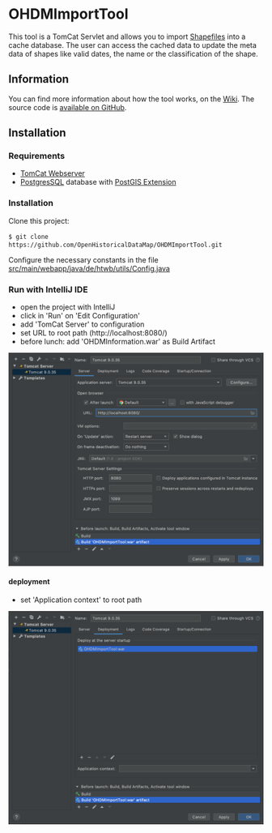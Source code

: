# OHDMImportTool

This tool is a TomCat Servlet and allows you to import [Shapefiles](https://wiki.openstreetmap.org/wiki/Shapefiles) into a cache database. The user can access the cached data to update the meta data of shapes like valid dates, the name or the classification of the shape.

## Information

You can find more information about how the tool works, on the [Wiki](https://github.com/OpenHistoricalDataMap/OHDMImportTool/wiki). The source code is [available on GitHub](https://github.com/OpenHistoricalDataMap/OHDMImportTool).

## Installation

### Requirements

- [TomCat Webserver](https://cwiki.apache.org/confluence/display/TOMCAT/HowTo)
- [PostgresSQL](https://www.postgresql.org/download/) database with [PostGIS Extension](http://postgis.net/install/)
 
### Installation

Clone this project:
```
$ git clone https://github.com/OpenHistoricalDataMap/OHDMImportTool.git
```

Configure the necessary constants in the file [src/main/webapp/java/de/htwb/utils/Config.java](src/main/webapp/java/de/htwb/utils/Config.java)

### Run with IntelliJ IDE

- open the project with IntelliJ 
- click in 'Run' on 'Edit Configuration'
- add 'TomCat Server' to configuration
- set URL to root path (http://localhost:8080/)
- before lunch: add 'OHDMInformation.war' as Build Artifact

![IntelliJ TomCat configuration 1](img/image_01.png?raw=true)


#### deployment
- set 'Application context' to root path

![IntelliJ TomCat configuration 2](img/image_02.png?raw=true)
